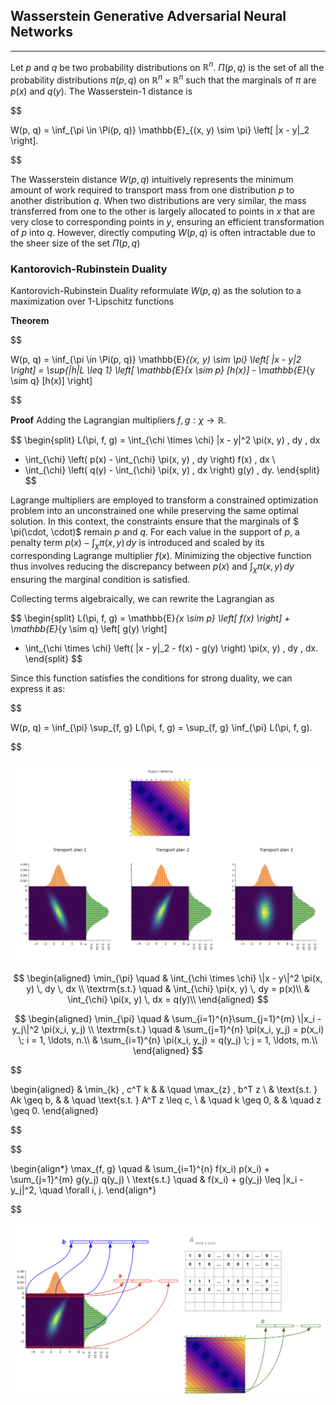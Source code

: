 ## Wasserstein Generative Adversarial Neural Networks

---

Let $p$ and $q$ be two probability distributions on $\mathbb{R}^n$.  $\Pi(p, q)$ is the set of all the probability distributions $\pi(p, q)$ on 
$\mathbb{R}^n \times \mathbb{R}^n$ such that the marginals of $\pi$ are $p(x)$ and $q(y)$. The Wasserstein-1 distance is

$$

W(p, q) = \inf_{\pi \in \Pi(p, q)} \mathbb{E}_{(x, y) \sim \pi} \left[ \|x - y\|_2 \right].

$$

The Wasserstein distance $W(p,q)$ intuitively represents the minimum amount of work required to transport mass from one distribution
$p$ to another distribution $q$. When two distributions are very similar, the mass transferred from one to the other is largely allocated to points in
$x$ that are very close to corresponding points in $y$, ensuring an efficient transformation of $p$ into $q$.
However, directly computing $W(p,q)$ is often intractable due to the sheer size of the set  $\Pi(p, q)$


### Kantorovich-Rubinstein Duality

Kantorovich-Rubinstein Duality reformulate $W(p,q)$ as the solution to a maximization over 1-Lipschitz functions 

**Theorem**

$$

W(p, q) = \inf_{\pi \in \Pi(p, q)} \mathbb{E}_{(x, y) \sim \pi} \left[ \|x - y\|_2 \right] = \sup_{\|h\|_L \leq 1} \left[ \mathbb{E}_{x \sim p} [h(x)] - \mathbb{E}_{y \sim q} [h(x)] \right]

$$

**Proof**
Adding the Lagrangian multipliers $f, g : \chi \rightarrow \mathbb{R}$.

$$
\begin{split}
L(\pi, f, g) = \int_{\chi \times \chi} \|x - y\|^2 \pi(x, y) \, dy \, dx 
+ \int_{\chi} \left( p(x) - \int_{\chi} \pi(x, y) \, dy \right) f(x) \, dx \\
+ \int_{\chi} \left( q(y) - \int_{\chi} \pi(x, y) \, dx \right) g(y) \, dy.
\end{split}
$$

Lagrange multipliers are employed to transform a constrained optimization problem into an unconstrained one while preserving the same optimal solution.
In this context, the constraints ensure that the marginals of $ \pi(\cdot, \cdot)$ remain $p$ and $q$. 
For each value in the support of $p$, a penalty term $p(x) - \int_{\chi} \pi(x, y) \, dy$ is introduced 
and scaled by its corresponding Lagrange multiplier $f(x)$.
Minimizing the objective function thus involves reducing the discrepancy between $p(x)$ and $\int_{\chi} \pi(x, y) \, dy$
ensuring the marginal condition is satisfied.

Collecting terms algebraically, we can rewrite the Lagrangian as

$$
\begin{split}
L(\pi, f, g) = \mathbb{E}_{x \sim p} \left[ f(x) \right] + \mathbb{E}_{y \sim q} \left[ g(y) \right]
+ \int_{\chi \times \chi} \left( \|x - y\|_2 - f(x) - g(y) \right) \pi(x, y) \, dy \, dx.
\end{split}
$$

Since this function satisfies the conditions for strong duality, we can express it as:

$$

W(p, q) = \inf_{\pi} \sup_{f, g} L(\pi, f, g) = \sup_{f, g} \inf_{\pi} L(\pi, f, g).

$$

![alt text](https://github.com/StefanoPenazzi2/StefanoPenazzi2.github.io/blob/main/imgs/wasserstein_dual_transport_plan.png?raw=true)


$$
\begin{aligned}
\min_{\pi} \quad & \int_{\chi \times \chi} \|x - y\|^2 \pi(x, y) \, dy \, dx \\
\textrm{s.t.} \quad & \int_{\chi} \pi(x, y) \, dy = p(x)\\
  &   \int_{\chi} \pi(x, y) \, dx =  q(y)\\
\end{aligned}
$$


$$
\begin{aligned}
\min_{\pi} \quad & \sum_{i=1}^{n}\sum_{j=1}^{m} \|x_i - y_j\|^2 \pi(x_i, y_j) \\
\textrm{s.t.} \quad & \sum_{j=1}^{n} \pi(x_i, y_j) = p(x_i) \; i = 1, \ldots, n.\\
  &   \sum_{i=1}^{n} \pi(x_i, y_j) = q(y_j) \; j = 1, \ldots, m.\\
\end{aligned}
$$

$$

\begin{aligned}
& \min_{k} \, c^T k & & \quad \max_{z} \, b^T z \\
& \text{s.t. } Ak \geq b, & & \quad \text{s.t. } A^T z \leq c, \\
& \quad k \geq 0, & & \quad z \geq 0.
\end{aligned}

$$


$$

\begin{align*}
\max_{f, g} \quad & \sum_{i=1}^{n} f(x_i) p(x_i) + \sum_{j=1}^{m} g(y_j) q(y_j) \\
\text{s.t.} \quad & f(x_i) + g(y_j) \leq \|x_i - y_j\|^2, \quad \forall i, j.
\end{align*}

$$

![alt text](https://github.com/StefanoPenazzi2/StefanoPenazzi2.github.io/blob/main/imgs/wasserstein_dual_lin_prog.png?raw=true)
